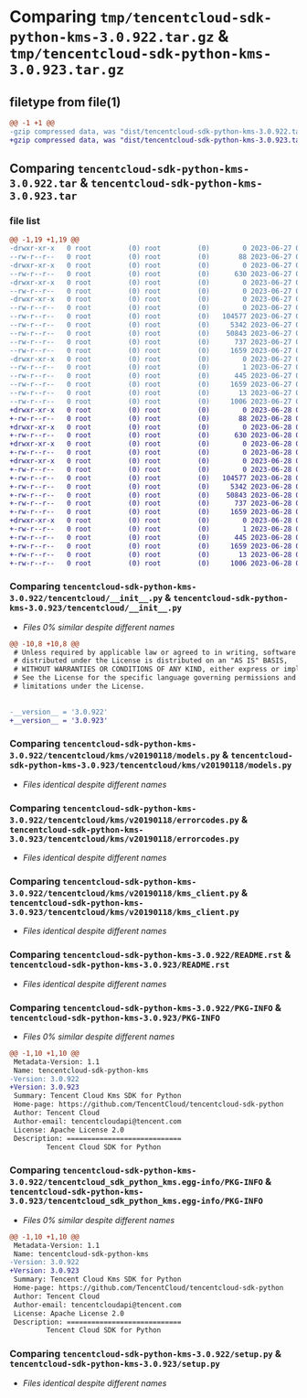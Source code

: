 # Comparing `tmp/tencentcloud-sdk-python-kms-3.0.922.tar.gz` & `tmp/tencentcloud-sdk-python-kms-3.0.923.tar.gz`

## filetype from file(1)

```diff
@@ -1 +1 @@
-gzip compressed data, was "dist/tencentcloud-sdk-python-kms-3.0.922.tar", last modified: Tue Jun 27 00:27:40 2023, max compression
+gzip compressed data, was "dist/tencentcloud-sdk-python-kms-3.0.923.tar", last modified: Wed Jun 28 00:30:15 2023, max compression
```

## Comparing `tencentcloud-sdk-python-kms-3.0.922.tar` & `tencentcloud-sdk-python-kms-3.0.923.tar`

### file list

```diff
@@ -1,19 +1,19 @@
-drwxr-xr-x   0 root         (0) root         (0)        0 2023-06-27 00:27:40.000000 tencentcloud-sdk-python-kms-3.0.922/
--rw-r--r--   0 root         (0) root         (0)       88 2023-06-27 00:27:40.000000 tencentcloud-sdk-python-kms-3.0.922/setup.cfg
-drwxr-xr-x   0 root         (0) root         (0)        0 2023-06-27 00:27:40.000000 tencentcloud-sdk-python-kms-3.0.922/tencentcloud/
--rw-r--r--   0 root         (0) root         (0)      630 2023-06-27 00:27:40.000000 tencentcloud-sdk-python-kms-3.0.922/tencentcloud/__init__.py
-drwxr-xr-x   0 root         (0) root         (0)        0 2023-06-27 00:27:40.000000 tencentcloud-sdk-python-kms-3.0.922/tencentcloud/kms/
--rw-r--r--   0 root         (0) root         (0)        0 2023-06-27 00:27:40.000000 tencentcloud-sdk-python-kms-3.0.922/tencentcloud/kms/__init__.py
-drwxr-xr-x   0 root         (0) root         (0)        0 2023-06-27 00:27:40.000000 tencentcloud-sdk-python-kms-3.0.922/tencentcloud/kms/v20190118/
--rw-r--r--   0 root         (0) root         (0)        0 2023-06-27 00:27:40.000000 tencentcloud-sdk-python-kms-3.0.922/tencentcloud/kms/v20190118/__init__.py
--rw-r--r--   0 root         (0) root         (0)   104577 2023-06-27 00:27:40.000000 tencentcloud-sdk-python-kms-3.0.922/tencentcloud/kms/v20190118/models.py
--rw-r--r--   0 root         (0) root         (0)     5342 2023-06-27 00:27:40.000000 tencentcloud-sdk-python-kms-3.0.922/tencentcloud/kms/v20190118/errorcodes.py
--rw-r--r--   0 root         (0) root         (0)    50843 2023-06-27 00:27:40.000000 tencentcloud-sdk-python-kms-3.0.922/tencentcloud/kms/v20190118/kms_client.py
--rw-r--r--   0 root         (0) root         (0)      737 2023-06-27 00:27:40.000000 tencentcloud-sdk-python-kms-3.0.922/README.rst
--rw-r--r--   0 root         (0) root         (0)     1659 2023-06-27 00:27:40.000000 tencentcloud-sdk-python-kms-3.0.922/PKG-INFO
-drwxr-xr-x   0 root         (0) root         (0)        0 2023-06-27 00:27:40.000000 tencentcloud-sdk-python-kms-3.0.922/tencentcloud_sdk_python_kms.egg-info/
--rw-r--r--   0 root         (0) root         (0)        1 2023-06-27 00:27:40.000000 tencentcloud-sdk-python-kms-3.0.922/tencentcloud_sdk_python_kms.egg-info/dependency_links.txt
--rw-r--r--   0 root         (0) root         (0)      445 2023-06-27 00:27:40.000000 tencentcloud-sdk-python-kms-3.0.922/tencentcloud_sdk_python_kms.egg-info/SOURCES.txt
--rw-r--r--   0 root         (0) root         (0)     1659 2023-06-27 00:27:40.000000 tencentcloud-sdk-python-kms-3.0.922/tencentcloud_sdk_python_kms.egg-info/PKG-INFO
--rw-r--r--   0 root         (0) root         (0)       13 2023-06-27 00:27:40.000000 tencentcloud-sdk-python-kms-3.0.922/tencentcloud_sdk_python_kms.egg-info/top_level.txt
--rw-r--r--   0 root         (0) root         (0)     1006 2023-06-27 00:27:40.000000 tencentcloud-sdk-python-kms-3.0.922/setup.py
+drwxr-xr-x   0 root         (0) root         (0)        0 2023-06-28 00:30:15.000000 tencentcloud-sdk-python-kms-3.0.923/
+-rw-r--r--   0 root         (0) root         (0)       88 2023-06-28 00:30:15.000000 tencentcloud-sdk-python-kms-3.0.923/setup.cfg
+drwxr-xr-x   0 root         (0) root         (0)        0 2023-06-28 00:30:15.000000 tencentcloud-sdk-python-kms-3.0.923/tencentcloud/
+-rw-r--r--   0 root         (0) root         (0)      630 2023-06-28 00:30:14.000000 tencentcloud-sdk-python-kms-3.0.923/tencentcloud/__init__.py
+drwxr-xr-x   0 root         (0) root         (0)        0 2023-06-28 00:30:15.000000 tencentcloud-sdk-python-kms-3.0.923/tencentcloud/kms/
+-rw-r--r--   0 root         (0) root         (0)        0 2023-06-28 00:30:14.000000 tencentcloud-sdk-python-kms-3.0.923/tencentcloud/kms/__init__.py
+drwxr-xr-x   0 root         (0) root         (0)        0 2023-06-28 00:30:15.000000 tencentcloud-sdk-python-kms-3.0.923/tencentcloud/kms/v20190118/
+-rw-r--r--   0 root         (0) root         (0)        0 2023-06-28 00:30:14.000000 tencentcloud-sdk-python-kms-3.0.923/tencentcloud/kms/v20190118/__init__.py
+-rw-r--r--   0 root         (0) root         (0)   104577 2023-06-28 00:30:14.000000 tencentcloud-sdk-python-kms-3.0.923/tencentcloud/kms/v20190118/models.py
+-rw-r--r--   0 root         (0) root         (0)     5342 2023-06-28 00:30:14.000000 tencentcloud-sdk-python-kms-3.0.923/tencentcloud/kms/v20190118/errorcodes.py
+-rw-r--r--   0 root         (0) root         (0)    50843 2023-06-28 00:30:14.000000 tencentcloud-sdk-python-kms-3.0.923/tencentcloud/kms/v20190118/kms_client.py
+-rw-r--r--   0 root         (0) root         (0)      737 2023-06-28 00:30:14.000000 tencentcloud-sdk-python-kms-3.0.923/README.rst
+-rw-r--r--   0 root         (0) root         (0)     1659 2023-06-28 00:30:15.000000 tencentcloud-sdk-python-kms-3.0.923/PKG-INFO
+drwxr-xr-x   0 root         (0) root         (0)        0 2023-06-28 00:30:15.000000 tencentcloud-sdk-python-kms-3.0.923/tencentcloud_sdk_python_kms.egg-info/
+-rw-r--r--   0 root         (0) root         (0)        1 2023-06-28 00:30:15.000000 tencentcloud-sdk-python-kms-3.0.923/tencentcloud_sdk_python_kms.egg-info/dependency_links.txt
+-rw-r--r--   0 root         (0) root         (0)      445 2023-06-28 00:30:15.000000 tencentcloud-sdk-python-kms-3.0.923/tencentcloud_sdk_python_kms.egg-info/SOURCES.txt
+-rw-r--r--   0 root         (0) root         (0)     1659 2023-06-28 00:30:15.000000 tencentcloud-sdk-python-kms-3.0.923/tencentcloud_sdk_python_kms.egg-info/PKG-INFO
+-rw-r--r--   0 root         (0) root         (0)       13 2023-06-28 00:30:15.000000 tencentcloud-sdk-python-kms-3.0.923/tencentcloud_sdk_python_kms.egg-info/top_level.txt
+-rw-r--r--   0 root         (0) root         (0)     1006 2023-06-28 00:30:14.000000 tencentcloud-sdk-python-kms-3.0.923/setup.py
```

### Comparing `tencentcloud-sdk-python-kms-3.0.922/tencentcloud/__init__.py` & `tencentcloud-sdk-python-kms-3.0.923/tencentcloud/__init__.py`

 * *Files 0% similar despite different names*

```diff
@@ -10,8 +10,8 @@
 # Unless required by applicable law or agreed to in writing, software
 # distributed under the License is distributed on an "AS IS" BASIS,
 # WITHOUT WARRANTIES OR CONDITIONS OF ANY KIND, either express or implied.
 # See the License for the specific language governing permissions and
 # limitations under the License.
 
 
-__version__ = '3.0.922'
+__version__ = '3.0.923'
```

### Comparing `tencentcloud-sdk-python-kms-3.0.922/tencentcloud/kms/v20190118/models.py` & `tencentcloud-sdk-python-kms-3.0.923/tencentcloud/kms/v20190118/models.py`

 * *Files identical despite different names*

### Comparing `tencentcloud-sdk-python-kms-3.0.922/tencentcloud/kms/v20190118/errorcodes.py` & `tencentcloud-sdk-python-kms-3.0.923/tencentcloud/kms/v20190118/errorcodes.py`

 * *Files identical despite different names*

### Comparing `tencentcloud-sdk-python-kms-3.0.922/tencentcloud/kms/v20190118/kms_client.py` & `tencentcloud-sdk-python-kms-3.0.923/tencentcloud/kms/v20190118/kms_client.py`

 * *Files identical despite different names*

### Comparing `tencentcloud-sdk-python-kms-3.0.922/README.rst` & `tencentcloud-sdk-python-kms-3.0.923/README.rst`

 * *Files identical despite different names*

### Comparing `tencentcloud-sdk-python-kms-3.0.922/PKG-INFO` & `tencentcloud-sdk-python-kms-3.0.923/PKG-INFO`

 * *Files 0% similar despite different names*

```diff
@@ -1,10 +1,10 @@
 Metadata-Version: 1.1
 Name: tencentcloud-sdk-python-kms
-Version: 3.0.922
+Version: 3.0.923
 Summary: Tencent Cloud Kms SDK for Python
 Home-page: https://github.com/TencentCloud/tencentcloud-sdk-python
 Author: Tencent Cloud
 Author-email: tencentcloudapi@tencent.com
 License: Apache License 2.0
 Description: ============================
         Tencent Cloud SDK for Python
```

### Comparing `tencentcloud-sdk-python-kms-3.0.922/tencentcloud_sdk_python_kms.egg-info/PKG-INFO` & `tencentcloud-sdk-python-kms-3.0.923/tencentcloud_sdk_python_kms.egg-info/PKG-INFO`

 * *Files 0% similar despite different names*

```diff
@@ -1,10 +1,10 @@
 Metadata-Version: 1.1
 Name: tencentcloud-sdk-python-kms
-Version: 3.0.922
+Version: 3.0.923
 Summary: Tencent Cloud Kms SDK for Python
 Home-page: https://github.com/TencentCloud/tencentcloud-sdk-python
 Author: Tencent Cloud
 Author-email: tencentcloudapi@tencent.com
 License: Apache License 2.0
 Description: ============================
         Tencent Cloud SDK for Python
```

### Comparing `tencentcloud-sdk-python-kms-3.0.922/setup.py` & `tencentcloud-sdk-python-kms-3.0.923/setup.py`

 * *Files identical despite different names*

